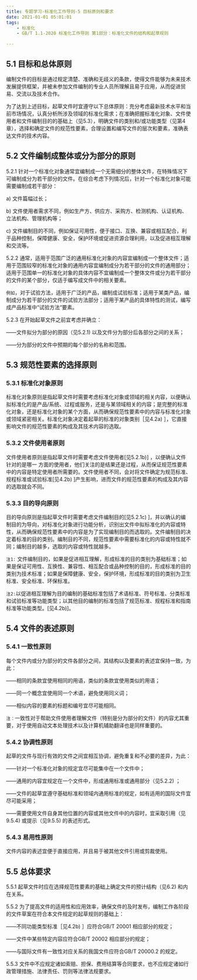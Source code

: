 ```yaml
---
title: 专题学习-标准化工作导则-5 目标原则和要求
date: 2021-01-01 05:01:01
tags: 
	- 标准化
	- GB/T 1.1-2020 标准化工作导则 第1部分：标准化文件的结构和起草规则

---
```


## 5.1 目标和总体原则

编制文件的目标是通过规定清楚、准确和无歧义的条款，使得文件能够为未来技术发展提供框架，并被未参加文件编制的专业人员所理解且易于应用，从而促进贸易、交流以及技术合作。

为了达到上述目标，起草文件时宜遵守以下总体原则：充分考虑最新技术水平和当前市场情况，认真分析所涉及领域的标准化需求；在准确把握标准化对象、文件使用者和文件编制目的的基础上（见5.3），明确文件的类别和/或功能类型（见第4章），选择和确定文件的规范性要素，合理设置和编写文件的层次和要素，准确表达文件的技术内容。

## 5.2 文件编制成整体或分为部分的原则

5.2.1 针对一个标准化对象通常宜编制成一个无需细分的整体文件，在特殊情况下可编制成分为若干部分的文件。在综合考虑下列情况后，针对一个标准化对象可能需要编制成若干部分：

a) 文件篇幅过长；

b) 文件使用者需求不同，例如生产方、供应方、采购方、检测机构、认证机构、立法机构、管理机构等；

c) 文件编制目的不同，例如保证可用性，便于接口、互换、兼容或相互配合，利于品种控制，保障健康、安全，保护环境或促进资源合理利用，以及促进相互理解和交流等。

5.2.2 通常，适用于范围广泛的通用标准化对象的内容宜编制成一个整体文件；适用于范围较窄的标准化对象的通用内容宜编制成分为若干部分的文件的通用部分；适用于范围单一的标准化对象的具体内容不宜编制成一个整体文件或分为若干部分的文件的某个部分，仅适于编写成文件中的相关要素。

`例如`，对于试验方法，适用于广泛的产品，编制成试验标准；适用于某类产品，编制成分为若干部分的文件的试验方法部分；适用于某产品的具体特性的测试，编写成产品标准中“试验方法“要素。

5.2.3 在开始起草文件之前宜考虑并确立：

——文件拟分为部分的原因（见5.2.1) 以及文件分为部分后各部分之间的关系；

——分为部分的文件中预期的每个部分的名称和范围。

## 5.3 规范性要素的选择原则

### 5.3.1 标准化对象原则

标准化对象原则是指起草文件时需要考虑标准化对象或领域的相关内容，以便确认拟标准化的是产品/系统、过程或服务，还是与某领域相关的内容；是完整的标准化对象，还是标准化对象的某个方面，从而确保规范性要素中的内容与标准化对象或领域紧密相关。标准化对象决定着起草的标准的对象类别［见4.2a) ］，它直接影响文件的规范性要素的构成及其技术内容的选取。

### 5.3.2 文件使用者原则

文件使用者原则是指起草文件时需要考虑文件使用者[见5.2.1b)] ，以便确认文件针对的是哪一
方面的使用者，他们关注的是结果还是过程，从而保证规范性要素中的内容是特定使用者所需要的。文件使用者不同，会对将文件确定为规范标准、规程标准或试验标准[见4.2b) ]产生影响，进而文件的规范性要素的构成及其内容的选取就会不同。

### 5.3.3 目的导向原则

目的导向原则是指起草文件时需要考虑文件编制目的[见5.2.1c) ]，并以确认的编制目的为导向，对标准化对象进行功能分析，识别出文件中拟标准化的内容或特性，从而确保规范性要素中的内容是为了实现编制目的而选取的。文件编制目的决定着标准的目的类别。编制目的不同，规范性要素中需要标准化的内容或特性就不同；编制目的越多，选取的内容或特性就越多。

`注1:` 文件编制目的，如果是促进相互理解，形成标准的目的类别为基础标准；如果是保证可用性、互换性、兼容性、相互配合或品种控制的目的，形成标准的目的类别为技术标准；如果是保障健康、安全，保护环境，形成标准的目的类别为卫生标准、安全标准、环保标准。

`注2:`以促进相互理解为目的编制的基础标准包括了术语标准、符号标准、分类标准和试验标准等功能类型；以其他目的编制的标准包括了规范标准、规程标准和指南标准等功能类型。[见4.2b)]。

## 5.4 文件的表述原则

### 5.4.1 一致性原则

每个文件内或分为部分的文件各部分之间，其结构以及要素的表述宜保持一致，为此：

——相同的条款宜使用相同的用语，类似的条款宜使用类似的用语；

——同一个概念宜使用同一个术语，避免使用同义词；

——相似内容的要素的标题和编号宜尽可能相同。

`注：`一致性对于帮助文件使用者理解文件（特别是分为部分的文件）的内容尤其重要，对于使用自动文本处理技术以及计算机辅助翻译也是同样重要的。

### 5.4.2 协调性原则

起草的文件与现行有效的文件之间宜相互协调，避免重复和不必要的差异，为此：

——针对一个标准化对象的规定宜尽可能集中在一个文件中；

——通用的内容宜规定在一个文件中，形成通用标准或通用部分（见5.2.2) ；

——文件的起草宜遵守基础标准和领域内通用标准的规定，如有适用的国际文件宜尽可能采用；

——需要使用文件自身其他位置的内容或其他文件中的内容时，宜采取引用（见9.5.4) 或提示（见9.5.5) 的表述形式。

### 5.4.3 易用性原则

文件内容的表述宜便于直接应用，并且易于被其他文件引用或剪裁使用。

## 5.5 总体要求

5.5.1 起草文件时应在选择规范性要素的基础上确定文件的预计结构（见6.2) 和内在关系。

5.5.2 为了提高文件的适用性和应用效率，确保文件的及时发布，编制工作各阶段的文件草案在符合本文件规定的起草规则的基础上：

——不同功能类型标准［见4.2b) ］应符合GB/T 20001 相应部分的规定；

——文件中某些特定内容应符合GB/T 20002 相应部分的规定；

——与国际文件有一致性对应关系的我国文件应符合GB/T 20000.2 的规定。

5.5.3 文件中不应规定诸如索赔、担保、费用结算等合同要求，也不应规定诸如行政管理措施、法律责任、罚则等法律法规要求。

